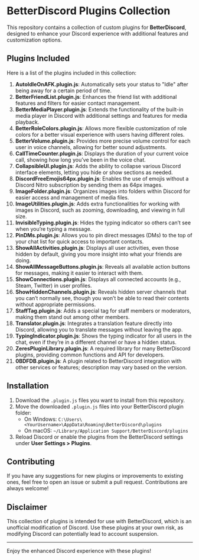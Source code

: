 # BetterDiscord Plugins Collection

This repository contains a collection of custom plugins for **BetterDiscord**, designed to enhance your Discord experience with additional features and customization options.

## Plugins Included

Here is a list of the plugins included in this collection:

1. **AutoIdleOnAFK.plugin.js**: Automatically sets your status to "Idle" after being away for a certain period of time.
2. **BetterFriendList.plugin.js**: Enhances the friend list with additional features and filters for easier contact management.
3. **BetterMediaPlayer.plugin.js**: Extends the functionality of the built-in media player in Discord with additional settings and features for media playback.
4. **BetterRoleColors.plugin.js**: Allows more flexible customization of role colors for a better visual experience with users having different roles.
5. **BetterVolume.plugin.js**: Provides more precise volume control for each user in voice channels, allowing for better sound adjustments.
6. **CallTimeCounter.plugin.js**: Displays the duration of your current voice call, showing how long you’ve been in the voice chat.
7. **CollapsibleUI.plugin.js**: Adds the ability to collapse various Discord interface elements, letting you hide or show sections as needed.
8. **DiscordFreeEmojis64px.plugin.js**: Enables the use of emojis without a Discord Nitro subscription by sending them as 64px images.
9. **ImageFolder.plugin.js**: Organizes images into folders within Discord for easier access and management of media files.
10. **ImageUtilities.plugin.js**: Adds extra functionalities for working with images in Discord, such as zooming, downloading, and viewing in full size.
11. **InvisibleTyping.plugin.js**: Hides the typing indicator so others can’t see when you’re typing a message.
12. **PinDMs.plugin.js**: Allows you to pin direct messages (DMs) to the top of your chat list for quick access to important contacts.
13. **ShowAllActivities.plugin.js**: Displays all user activities, even those hidden by default, giving you more insight into what your friends are doing.
14. **ShowAllMessageButtons.plugin.js**: Reveals all available action buttons for messages, making it easier to interact with them.
15. **ShowConnections.plugin.js**: Displays all connected accounts (e.g., Steam, Twitter) in user profiles.
16. **ShowHiddenChannels.plugin.js**: Reveals hidden server channels that you can’t normally see, though you won’t be able to read their contents without appropriate permissions.
17. **StaffTag.plugin.js**: Adds a special tag for staff members or moderators, making them stand out among other members.
18. **Translator.plugin.js**: Integrates a translation feature directly into Discord, allowing you to translate messages without leaving the app.
19. **TypingIndicator.plugin.js**: Shows the typing indicator for all users in the chat, even if they’re in a different channel or have a hidden status.
20. **ZeresPluginLibrary.plugin.js**: A required library for many BetterDiscord plugins, providing common functions and API for developers.
21. **0BDFDB.plugin.js**: A plugin related to BetterDiscord integration with other services or features; description may vary based on the version.

## Installation

1. Download the `.plugin.js` files you want to install from this repository.
2. Move the downloaded `.plugin.js` files into your BetterDiscord plugin folder:
   - On Windows: `C:\Users\<YourUsername>\AppData\Roaming\BetterDiscord\plugins`
   - On macOS: `~/Library/Application Support/BetterDiscord/plugins`
3. Reload Discord or enable the plugins from the BetterDiscord settings under **User Settings > Plugins**.

## Contributing

If you have any suggestions for new plugins or improvements to existing ones, feel free to open an issue or submit a pull request. Contributions are always welcome!

## Disclaimer

This collection of plugins is intended for use with BetterDiscord, which is an unofficial modification of Discord. Use these plugins at your own risk, as modifying Discord can potentially lead to account suspension.

---

Enjoy the enhanced Discord experience with these plugins!
